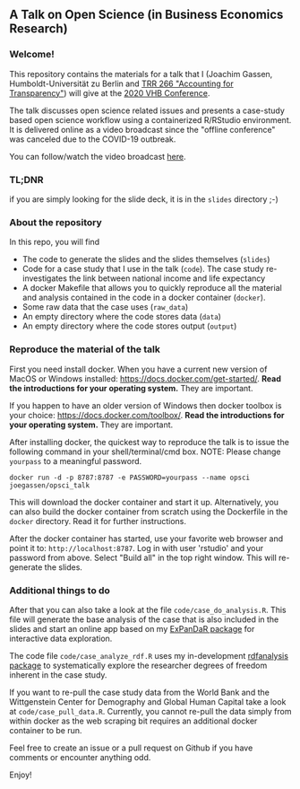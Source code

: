 ## A Talk on Open Science (in Business Economics Research)

### Welcome! 

This repository contains the materials for a talk that I (Joachim 
Gassen, Humboldt-Universität zu Berlin and 
[TRR 266 "Accounting for Transparency"](https://www.accounting-for-transparency.de))
will give at the [2020 VHB Conference](https://www.bwl2020.org).

The talk discusses open science related issues and presents a case-study based
open science workflow using a containerized R/RStudio environment. It is 
delivered online as a video broadcast since the "offline conference" was 
canceled due to the COVID-19 outbreak.

You can follow/watch the video broadcast [here](https://bit.ly/39XIFk8).


### TL;DNR

if you are simply looking for the slide deck, it is in the `slides` directory ;-)


### About the repository

In this repo, you will find

-	The code to generate the slides and the slides themselves (`slides`)
- Code for a case study that I use in the talk (`code`). The case study
re-investigates the link between national income and life expectancy
- A docker Makefile that allows you to quickly reproduce all the material 
and analysis contained in the code in a docker container (`docker`).
- Some raw data that the case uses (`raw_data`)
- An empty directory where the code stores data (`data`)
- An empty directory where the code stores output (`output`)


### Reproduce the material of the talk

First you need install docker. When you have a current
new version of MacOS or Windows installed: https://docs.docker.com/get-started/. **Read the introductions
for your operating system.** They are important.

If you happen to have an older version of Windows then docker 
toolbox is your choice: https://docs.docker.com/toolbox/. 
**Read the introductions for your operating system.** They are important.

After installing docker, the quickest way to reproduce the talk is to issue
the following command in your shell/terminal/cmd box. NOTE: Please change
`yourpass` to a meaningful password.

`docker run -d -p 8787:8787 -e PASSWORD=yourpass --name opsci joegassen/opsci_talk`

This will download the docker container and start it up. Alternatively, you can
also build the docker container from scratch using the Dockerfile in the `docker`
directory. Read it for further instructions.

After the docker container has started, use your favorite web browser and
point it to: `http://localhost:8787`. Log in with user 'rstudio' and your 
password from above. Select "Build all" in the top right window. This will 
re-generate the slides.


### Additional things to do

After that you can also take a look at the file `code/case_do_analysis.R`. This
file will generate the base analysis of the case that is also included in the slides
and start an online app based on my 
[ExPanDaR package](https://joachim-gassen.github.io/ExPanDaR/) 
for interactive data exploration.

The code file `code/case_analyze_rdf.R` uses my in-development 
[rdfanalysis package](https://joachim-gassen.github.io/rdfanalysis/index.html) 
to systematically explore the researcher degrees of freedom inherent in the case study. 

If you want to re-pull the case study data from the World Bank and the 
Wittgenstein Center for Demography and Global Human Capital take a look at
`code/case_pull_data.R`. Currently, you cannot re-pull the data simply from within 
docker as the web scraping bit requires an additional docker container to be run.

Feel free to create an issue or a pull request on Github if you have comments
or encounter anything odd.

Enjoy!
